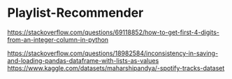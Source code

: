 # Playlist-Recommender


https://stackoverflow.com/questions/69118852/how-to-get-first-4-digits-from-an-integer-column-in-python

https://stackoverflow.com/questions/18982584/inconsistency-in-saving-and-loading-pandas-dataframe-with-lists-as-values
https://www.kaggle.com/datasets/maharshipandya/-spotify-tracks-dataset
